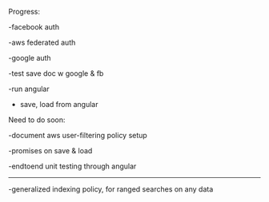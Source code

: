 Progress:

-facebook auth

-aws federated auth

-google auth

-test save doc w google & fb

-run angular

- save, load from angular

Need to do soon:

-document aws user-filtering policy setup

-promises on save & load

-endtoend unit testing through angular

--------------------------------------------------------------
-generalized indexing policy, for ranged searches on any data
